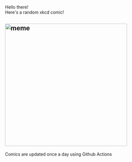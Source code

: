 Hello there! <br>Here's a random xkcd comic!<br>
## <img src="https://imgs.xkcd.com/comics/new_sports_system.png" alt="meme" width="400"/><br>
Comics are updated once a day using Github Actions